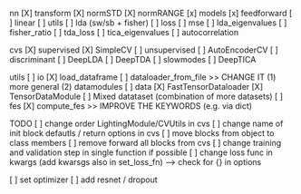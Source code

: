 nn
    [X] transform
        [X] normSTD
        [X] normRANGE
    [x] models 
        [x] feedforward
        [ ] linear
    [ ] utils
        [ ] lda (sw/sb + fisher)
    [ ] loss
        [ ] mse 
        [ ] lda_eigenvalues
        [ ] fisher_ratio
        [ ] tda_loss
        [ ] tica_eigenvalues
        [ ] autocorrelation

cvs
    [X] supervised
        [X] SimpleCV
    [ ] unsupervised
        [ ] AutoEncoderCV
    [ ] discriminant
        [ ] DeepLDA 
        [ ] DeepTDA
    [ ] slowmodes
        [ ] DeepTICA

utils 
    [ ] io
        [X] load_dataframe
        [ ] dataloader_from_file >> CHANGE IT (1) more general (2) datamodules
    [ ] data
        [X] FastTensorDataloader
        [X] TensorDataModule
        [ ] Mixed datataset (combination of more datasets)
    [ ] fes
        [X] compute_fes >> IMPROVE THE KEYWORDS (e.g. via dict)


TODO
[ ] change order LightingModule/CVUtils in cvs
[ ] change name of init block defautls / return options in cvs
[ ] move blocks from object to class members 
[ ] remove forward all blocks from cvs
[ ] change training and validation step in single function if possible
[ ] change loss func in kwargs (add kwarsgs also in set_loss_fn) --> check for {} in options

[ ] set optimizer
[ ] add resnet / dropout